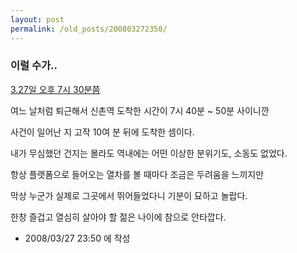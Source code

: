 ```yaml
---
layout: post
permalink: /old_posts/200803272350/
---
```


### 이럴 수가..


<a href="http://planetculture.tistory.com/120">3.27일 오후 7시 30분쯤</a>


여느 날처럼 퇴근해서 신촌역 도착한 시간이 7시 40분 ~ 50분 사이니깐

사건이 일어난 지 고작 10여 분 뒤에 도착한 셈이다.

내가 무심했던 건지는 몰라도 역내에는 어떤 이상한 분위기도, 소동도 없었다.

항상 플랫폼으로 들어오는 열차를 볼 때마다 조금은 두려움을 느끼지만

막상 누군가 실제로 그곳에서 뛰어들었다니 기분이 묘하고 놀랍다.

한창 즐겁고 열심히 살아야 할 젊은 나이에 참으로 안타깝다.






- 2008/03/27 23:50 에 작성
